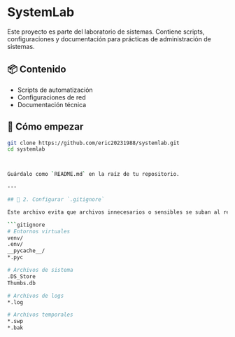 # SystemLab

Este proyecto es parte del laboratorio de sistemas. Contiene scripts, configuraciones y documentación para prácticas de administración de sistemas.

## 📦 Contenido

- Scripts de automatización
- Configuraciones de red
- Documentación técnica

## 🚀 Cómo empezar

```bash
git clone https://github.com/eric20231988/systemlab.git
cd systemlab



Guárdalo como `README.md` en la raíz de tu repositorio.

---

## 🧹 2. Configurar `.gitignore`

Este archivo evita que archivos innecesarios o sensibles se suban al repositorio. Aquí tienes un ejemplo para proyectos en Python:

```gitignore
# Entornos virtuales
venv/
.env/
__pycache__/
*.pyc

# Archivos de sistema
.DS_Store
Thumbs.db

# Archivos de logs
*.log

# Archivos temporales
*.swp
*.bak
